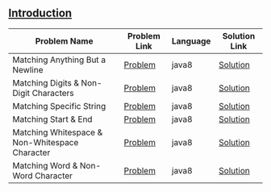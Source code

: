 ## [Introduction](https://www.hackerrank.com/domains/regex/re-introduction)

|Problem Name|Problem Link|Language|Solution Link|
---|---|---|---
|Matching Anything But a Newline|[Problem](https://www.hackerrank.com/challenges/matching-anything-but-new-line/problem)|java8|[Solution](./MatchingAnythingButaNewline.java)|
|Matching Digits & Non-Digit Characters|[Problem](https://www.hackerrank.com/challenges/matching-digits-non-digit-character/problem)|java8|[Solution](./MatchingDigits&Non-DigitCharacters.java)|
|Matching Specific String|[Problem](https://www.hackerrank.com/challenges/matching-specific-string/problem)|java8|[Solution](./MatchingSpecificString.java)|
|Matching Start & End|[Problem](https://www.hackerrank.com/challenges/matching-start-end/problem)|java8|[Solution](./MatchingStart&End.java)|
|Matching Whitespace & Non-Whitespace Character|[Problem](https://www.hackerrank.com/challenges/matching-whitespace-non-whitespace-character/problem)|java8|[Solution](./MatchingWhitespace&Non-WhitespaceCharacter.java)|
|Matching Word & Non-Word Character|[Problem](https://www.hackerrank.com/challenges/matching-word-non-word/problem)|java8|[Solution](./MatchingWord&Non-WordCharacter.java)|
